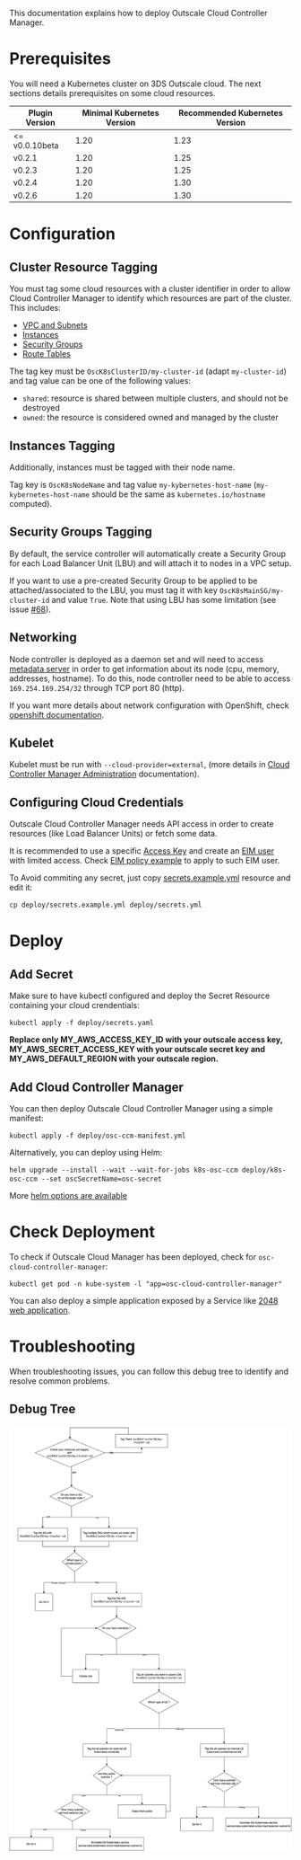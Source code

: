 This documentation explains how to deploy Outscale Cloud Controller Manager.

# Prerequisites

You will need a Kubernetes cluster on 3DS Outscale cloud. The next sections details prerequisites on some cloud resources.

| Plugin Version | Minimal Kubernetes Version | Recommended Kubernetes Version |
| -------------- | -------------------------- | ------------------------------ |
| <= v0.0.10beta | 1.20                       | 1.23                           |
|    v0.2.1      | 1.20                       | 1.25                           |
|    v0.2.3      | 1.20                       | 1.25                           |
|    v0.2.4      | 1.20                       | 1.30                           |
|    v0.2.6      | 1.20                       | 1.30                           |
# Configuration

## Cluster Resource Tagging

You must tag some cloud resources with a cluster identifier in order to allow Cloud Controller Manager to identify which resources are part of the cluster.
This includes:
- [VPC and Subnets](https://docs.outscale.com/en/userguide/About-VPCs.html)
- [Instances](https://docs.outscale.com/en/userguide/About-Instances.html)
- [Security Groups](https://docs.outscale.com/en/userguide/About-Security-Groups-(Concepts).html)
- [Route Tables](https://docs.outscale.com/en/userguide/About-Route-Tables.html)

The tag key must be `OscK8sClusterID/my-cluster-id` (adapt `my-cluster-id`) and tag value can be one of the following values:
- `shared`: resource is shared between multiple clusters, and should not be destroyed
- `owned`: the resource is considered owned and managed by the cluster

## Instances Tagging

Additionally, instances must be tagged with their node name.

Tag key is `OscK8sNodeName` and tag value `my-kybernetes-host-name` (`my-kybernetes-host-name` should be the same as `kubernetes.io/hostname` computed).

## Security Groups Tagging

By default, the service controller will automatically create a Security Group for each Load Balancer Unit (LBU) and will attach it to nodes in a VPC setup.

If you want to use a pre-created Security Group to be applied to be attached/associated to the LBU, you must tag it with key `OscK8sMainSG/my-cluster-id` and value `True`.
Note that using LBU has some limitation (see issue [#68](https://github.com/outscale-dev/cloud-provider-osc/issues/68)).

## Networking

Node controller is deployed as a daemon set and will need to access [metadata server](https://docs.outscale.com/en/userguide/Accessing-the-Metadata-and-User-Data-of-an-Instance.html) in order to get information about its node (cpu, memory, addresses, hostname).
To do this, node controller need to be able to access `169.254.169.254/32` through TCP port 80 (http).

If you want more details about network configuration with OpenShift, check [openshift documentation](https://docs.openshift.com/container-platform/4.10/networking/understanding-networking.html).

## Kubelet

Kubelet must be run with `--cloud-provider=external`, (more details in [Cloud Controller Manager Administration](https://kubernetes.io/docs/tasks/administer-cluster/running-cloud-controller/#running-cloud-controller-manager) documentation).

## Configuring Cloud Credentials

Outscale Cloud Controller Manager needs API access in order to create resources (like Load Balancer Units) or fetch some data.

It is recommended to use a specific [Access Key](https://docs.outscale.com/en/userguide/About-Access-Keys.html) and create an [EIM user](https://docs.outscale.com/en/userguide/About-EIM-Users.html) with limited access. Check [EIM policy example](eim-policy.example.json) to apply to such EIM user.

To Avoid commiting any secret, just copy [secrets.example.yml](secrets.example.yml) resource and edit it:
```bash
cp deploy/secrets.example.yml deploy/secrets.yml
```
# Deploy

## Add Secret

Make sure to have kubectl configured and deploy the Secret Resource containing your cloud crendentials:
```
kubectl apply -f deploy/secrets.yaml
```

**Replace only MY_AWS_ACCESS_KEY_ID with your outscale access key, MY_AWS_SECRET_ACCESS_KEY with your outscale secret key and MY_AWS_DEFAULT_REGION with your outscale region.**

## Add Cloud Controller Manager

You can then deploy Outscale Cloud Controller Manager using a simple manifest:
```
kubectl apply -f deploy/osc-ccm-manifest.yml
```

Alternatively, you can deploy using Helm:
```
helm upgrade --install --wait --wait-for-jobs k8s-osc-ccm deploy/k8s-osc-ccm --set oscSecretName=osc-secret
```
More [helm options are available](../docs/helm.md)

# Check Deployment

To check if Outscale Cloud Manager has been deployed, check for `osc-cloud-controller-manager`:
```
kubectl get pod -n kube-system -l "app=osc-cloud-controller-manager"
```

You can also deploy a simple application exposed by a Service like [2048 web application](../examples/2048/README.md).

# Troubleshooting

When troubleshooting issues, you can follow this debug tree to identify and resolve common problems.

## Debug Tree

![Debug Tree](debug-tree.png)
